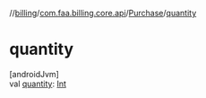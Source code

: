//[billing](../../../index.md)/[com.faa.billing.core.api](../index.md)/[Purchase](index.md)/[quantity](quantity.md)

# quantity

[androidJvm]\
val [quantity](quantity.md): [Int](https://kotlinlang.org/api/latest/jvm/stdlib/kotlin/-int/index.html)
